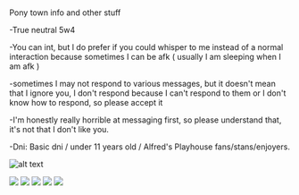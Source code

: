<br> Pony town info and other stuff <br/> 

-True neutral 5w4

-You can int, but I do prefer if you could whisper to me instead of a normal interaction because sometimes I can be afk ( usually I am sleeping when I am afk )

-sometimes I may not respond to various messages, but it doesn't mean that I ignore you, I don't respond because I can't respond to them or I don't know how to respond, so please accept it

-I'm honestly really horrible at messaging first, so please understand that, it's not that I don't like you.

-Dni: Basic dni / under 11 years old / Alfred's Playhouse fans/stans/enjoyers.



![alt text](https://i.pinimg.com/564x/b3/b9/d6/b3b9d65931f7fad0be2a5161c204fe94.jpg)

<img src="https://external-media.spacehey.net/media/stb-HGtbuhjHjEo2LG8f-vGOHi_s2O931mPuvXl3qiLw=/https://images-wixmp-ed30a86b8c4ca887773594c2.wixmp.com/f/fe906891-f6b5-4ee0-9679-81966550fefb/dd2mwnn-59b175cb-83a6-49fd-bf3f-b48991c7e0de.png/v1/fill/w_99,h_56/_stamp__madness_combat_by_mistermuse_dd2mwnn-fullview.png?token=eyJ0eXAiOiJKV1QiLCJhbGciOiJIUzI1NiJ9.eyJzdWIiOiJ1cm46YXBwOjdlMGQxODg5ODIyNjQzNzNhNWYwZDQxNWVhMGQyNmUwIiwiaXNzIjoidXJuOmFwcDo3ZTBkMTg4OTgyMjY0MzczYTVmMGQ0MTVlYTBkMjZlMCIsIm9iaiI6W1t7ImhlaWdodCI6Ijw9NTYiLCJwYXRoIjoiXC9mXC9mZTkwNjg5MS1mNmI1LTRlZTAtOTY3OS04MTk2NjU1MGZlZmJcL2RkMm13bm4tNTliMTc1Y2ItODNhNi00OWZkLWJmM2YtYjQ4OTkxYzdlMGRlLnBuZyIsIndpZHRoIjoiPD05OSJ9XV0sImF1ZCI6WyJ1cm46c2VydmljZTppbWFnZS5vcGVyYXRpb25zIl19.K33ljm1H51E_uXFzSF15NtOBEPun0YPuJ_OxsAvxJUI"/> <img src="https://external-media.spacehey.net/media/s882mLe_UsX8X_Bs6u_JfIc49VGqcjZFMdGcSskR2TwQ=/https://i.ibb.co/YB3GTz5/d6983yx-c3d2ab0f-2b9f-4570-9465-0ea7ffc28226.gif"/> <img src="https://external-media.spacehey.net/media/syesNo-3GUpE9tiOx-809TUI32OtKTG0LeE-3Vk2EJ2k=/https://images-wixmp-ed30a86b8c4ca887773594c2.wixmp.com/f/b2e56fe8-765e-4051-999d-7b7c3b97aa0d/dct7wma-ed1a2716-3ebb-4fdd-859b-35b1832f0003.gif?token=eyJ0eXAiOiJKV1QiLCJhbGciOiJIUzI1NiJ9.eyJzdWIiOiJ1cm46YXBwOjdlMGQxODg5ODIyNjQzNzNhNWYwZDQxNWVhMGQyNmUwIiwiaXNzIjoidXJuOmFwcDo3ZTBkMTg4OTgyMjY0MzczYTVmMGQ0MTVlYTBkMjZlMCIsIm9iaiI6W1t7InBhdGgiOiJcL2ZcL2IyZTU2ZmU4LTc2NWUtNDA1MS05OTlkLTdiN2MzYjk3YWEwZFwvZGN0N3dtYS1lZDFhMjcxNi0zZWJiLTRmZGQtODU5Yi0zNWIxODMyZjAwMDMuZ2lmIn1dXSwiYXVkIjpbInVybjpzZXJ2aWNlOmZpbGUuZG93bmxvYWQiXX0.0idxWr0Y-9AupMN_KTvd4bylXPflAol7JYNixd3bpgo"/> <img src="https://external-media.spacehey.net/media/sOZIg97dNOO6C-PQntvJ3tqQM8D_Z3OWFoHu1V8Hwecg=/https://images-wixmp-ed30a86b8c4ca887773594c2.wixmp.com/f/35c46edd-7ac5-46d2-a647-2f3d9cc54ccd/d9m4pjr-9bc9497a-db3f-4ce4-b33b-e87352211305.gif?token=eyJ0eXAiOiJKV1QiLCJhbGciOiJIUzI1NiJ9.eyJzdWIiOiJ1cm46YXBwOjdlMGQxODg5ODIyNjQzNzNhNWYwZDQxNWVhMGQyNmUwIiwiaXNzIjoidXJuOmFwcDo3ZTBkMTg4OTgyMjY0MzczYTVmMGQ0MTVlYTBkMjZlMCIsIm9iaiI6W1t7InBhdGgiOiJcL2ZcLzM1YzQ2ZWRkLTdhYzUtNDZkMi1hNjQ3LTJmM2Q5Y2M1NGNjZFwvZDltNHBqci05YmM5NDk3YS1kYjNmLTRjZTQtYjMzYi1lODczNTIyMTEzMDUuZ2lmIn1dXSwiYXVkIjpbInVybjpzZXJ2aWNlOmZpbGUuZG93bmxvYWQiXX0.91JvrClNHbZshdhrwK4tQJqw7IiZy0gR7dEqubmTvek"/> <img src="https://external-media.spacehey.net/media/swGxyTGdKYsF9u4PwXzWazC6BHvaQXoNhIbsqsxajimc=/https://gifcity.carrd.co/assets/images/gallery51/4ec70734.gif?v=7421cb56"/> 


